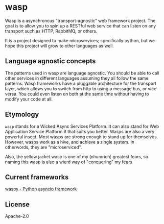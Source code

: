 # wasp

Wasp is a asynchronous "transport-agnostic" web framework project.
The goal is to allow you to spin up a RESTful web service that can listen on any transport
such as HTTP, RabbitMQ, or others.

It is a project designed to make microservices; specifically python, but we hope
this project will grow to other languages as well.

## Language agnostic concepts
The patterns used in wasp are language agnostic. 
You should be able to call other services in different languages
assuming they all follow the same patterns. Wasp frameworks have a pluggable
architecture for the transport layer, which allows you to switch from
http to using a message bus, or vice-versa. You could even listen on both
at the same time without having to modify your code at all.

## Etymology
`wasp` stands for a Wicked Async Services Platform. 
It can also stand for Web Application Service Platform if that suits you better.
Wasps are also a very powerful insect. Most wasps are strong enough to stand up for themselves.
However, wasps work as a hive, and achieve a single system. In otherwords, they are "microserviced".

Also, the yellow jacket wasp is one of my (nhumrich) greatest fears, so naming this wasp
is also a wierd way of "conquering" my fears.

## Current frameworks
[waspy - Python asyncio framework](https://github.com/wasp/waspy)

## License
Apache-2.0

